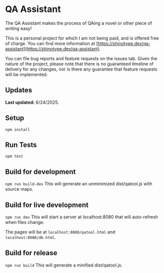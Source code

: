 # QA Assistant

The QA Assistant makes the process of QAing a novel or other piece of writing easy!

This is a personal project for which I am not being paid, and is offered free of charge. You can find more information at [https://shinotype.dev/qa-assistant](https://shinotype.dev/qa-assistant).

You can file bug reports and feature requests on the issues tab. Given the nature of the project, please note that there is no guaranteed timeline of delivery for any changes, nor is there any guarantee that feature requests will be implemented.

## Updates

**Last updated:** 6/24/2025.

## Setup
```npm install```

## Run Tests
```npm test```

## Build for development
```npm run build-dev```
This will generate an unminimized dist/qatool.js with source maps.

## Build for live development
```npm run dev```
This will start a server at localhost:8080 that will auto-refresh when files change.

The pages will be at `localhost:8080/qatool.html` and `localhost:8080/db.html`.

## Build for release
```npm run build```
This will generate a minified dist/qatool.js.
